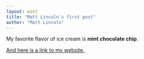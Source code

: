 ```yaml
---
layout: post
title: "Matt Lincoln's first post"
author: "Matt Lincoln"
---
```


My favorite flavor of ice cream is **mint chocolate chip**.

[And here is a link to my website.](https://matthewlincoln.net)
